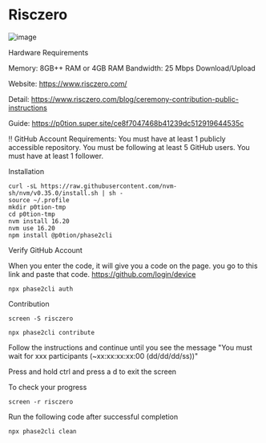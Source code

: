 # Risczero
![image](https://github.com/user-attachments/assets/ba63ef9d-0307-455e-b3b2-2826fc8d44cd)

Hardware Requirements

Memory: 8GB++ RAM or 4GB RAM
Bandwidth: 25 Mbps Download/Upload

Website: https://www.risczero.com/

Detail: https://www.risczero.com/blog/ceremony-contribution-public-instructions

Guide: https://p0tion.super.site/ce8f7047468b41239dc512919644535c

‼️ GitHub Account Requirements: You must have at least 1 publicly accessible repository. You must be following at least 5 GitHub users. You must have at least 1 follower.

Installation

```
curl -sL https://raw.githubusercontent.com/nvm-sh/nvm/v0.35.0/install.sh | sh -
source ~/.profile
mkdir p0tion-tmp
cd p0tion-tmp
nvm install 16.20
nvm use 16.20
npm install @p0tion/phase2cli
```
Verify GitHub Account

When you enter the code, it will give you a code on the page. you go to this link and paste that code. https://github.com/login/device

```
npx phase2cli auth
```
Contribution
```
screen -S risczero
```
```
npx phase2cli contribute
```
Follow the instructions and continue until you see the message "You must wait for xxx participants (~xx:xx:xx:xx:00 (dd/dd/dd/ss))"

Press and hold ctrl and press a d to exit the screen

To check your progress
```
screen -r risczero 
```
Run the following code after successful completion
```
npx phase2cli clean
```
